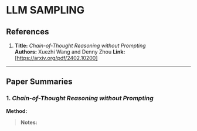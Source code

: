 # LLM SAMPLING

## References

1. **Title:** *Chain-of-Thought Reasoning without Prompting*  
   **Authors:** Xuezhi Wang and Denny Zhou
   **Link:** [https://arxiv.org/pdf/2402.10200]


---

## Paper Summaries

### 1. *Chain-of-Thought Reasoning without Prompting*

**Method:**   

> **Notes:** 
